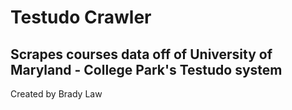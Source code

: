 # Testudo Crawler #
## Scrapes courses data off of University of Maryland - College Park's Testudo system ##
Created by Brady Law

## ##

